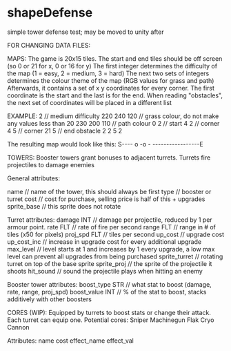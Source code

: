 # shapeDefense
simple tower defense test; may be moved to unity after


FOR CHANGING DATA FILES:

MAPS:
The game is 20x15 tiles. The start and end tiles should be off screen (so 0 or 21 for x, 0 or 16 for y)
The first integer determines the difficulty of the map (1 = easy, 2 = medium, 3 = hard)
The next two sets of integers determines the colour theme of the map (RGB values for grass and path)
Afterwards, it contains a set of x y coordinates for every corner.
The first coordinate is the start and the last is for the end.
When reading "obstacles", the next set of coordinates will be placed in a different list

EXAMPLE:
2       // medium difficulty
220 240 120 // grass colour, do not make any values less than 20
230 200 110 // path colour
0 2     // start
4 2     // corner
4 5     // corner
21 5    // end
obstacle
2 2
5 2

The resulting map would look like this:
S----
  o -o
    -
    -----------------E


TOWERS:
Booster towers grant bonuses to adjacent turrets.
Turrets fire projectiles to damage enemies

General attributes:

name        // name of the tower, this should always be first
type        // booster or turret
cost        // cost for purchase, selling price is half of this + upgrades
sprite_base // this sprite does not rotate

Turret attributes:
damage INT      // damage per projectile, reduced by 1 per armour point.
rate FLT        // rate of fire per second
range FLT       // range in # of tiles (x50 for pixels)
proj_spd FLT    // tiles per second
up_cost             // upgrade cost
up_cost_inc    // increase in upgrade cost for every additional upgrade
max_level           // level starts at 1 and increases by 1 every upgrade, a low max level can prevent all upgrades from being purchased
sprite_turret   // rotating turret on top of the base sprite
sprite_proj     // the sprite of the projectile it shoots
hit_sound       // sound the projectile plays when hitting an enemy

Booster tower attributes:
boost_type STR // what stat to boost (damage, rate, range, proj_spd)
boost_value INT // % of the stat to boost, stacks additively with other boosters


CORES (WIP):
Equipped by turrets to boost stats or change their attack. Each turret can equip one.
Potential cores:
Sniper
Machinegun
Flak
Cryo
Cannon

Attributes:
name
cost
effect_name
effect_val
